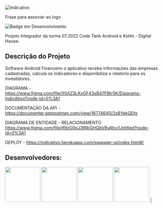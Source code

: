 
![Indicativo](https://user-images.githubusercontent.com/93719802/195474378-0bc6ea31-6956-4318-8ade-27a0c0f322d8.png)

Frase para associar ao logo

![Badge em Desenvolvimento](http://img.shields.io/static/v1?label=STATUS&message=EM%20DESENVOLVIMENTO&color=GREEN&style=for-the-badge)

Projeto Integrador da turma 07.2022 Code Tank Android e Kotlin - Digital House. 

## Descrição do Projeto
Software Android Financeiro o aplicativo recebe informações das empresas cadastradas, calcula os indicadores e disponibiliza o relatório para os investidores.

DIAGRAMA - https://www.figma.com/file/0SAZ3LKxGF43xB47FBtr5K/Diagrama-IndicAtivo?node-id=0%3A1

DOCUMENTAÇÃO DA API - https://documenter.getpostman.com/view/16774640/2s8YekQEtg

DIAGRAMA DE ENTIDADE - RELACIONAMENTO https://www.figma.com/file/jf9zO0pJ3tRbGHQbV8vAhc/Untitled?node-id=0%3A1

DEPLOY - https://indicativo.herokuapp.com/swagger-ui/index.html#/

## Desenvolvedores:

 [<img src="https://avatars.githubusercontent.com/u/93719802?v=4" width=115>](https://github.com/deborapaiva)  [<img src="https://avatars.githubusercontent.com/u/108030855?v=4" width=115>](https://github.com/riziaraquelbra)  [<img src="https://avatars.githubusercontent.com/u/84872496?v=4" width=115>](https://github.com/ThiagoCamelo1999)  [<img src="https://avatars.githubusercontent.com/u/97401294?v=4" width=115>](https://github.com/Devmendesc) |
